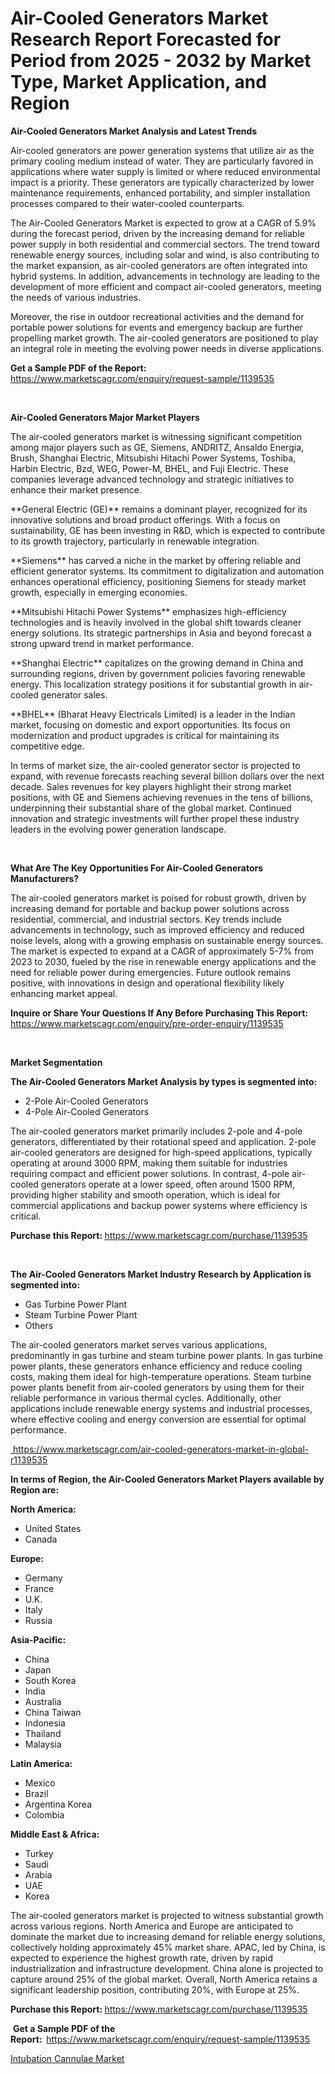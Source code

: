 <p><h1>Air-Cooled Generators Market Research Report Forecasted for Period from 2025 -  2032 by Market Type, Market Application, and Region</h1></p><p><strong>Air-Cooled Generators Market Analysis and Latest Trends</strong></p>
<p><p>Air-cooled generators are power generation systems that utilize air as the primary cooling medium instead of water. They are particularly favored in applications where water supply is limited or where reduced environmental impact is a priority. These generators are typically characterized by lower maintenance requirements, enhanced portability, and simpler installation processes compared to their water-cooled counterparts. </p><p>The Air-Cooled Generators Market is expected to grow at a CAGR of 5.9% during the forecast period, driven by the increasing demand for reliable power supply in both residential and commercial sectors. The trend toward renewable energy sources, including solar and wind, is also contributing to the market expansion, as air-cooled generators are often integrated into hybrid systems. In addition, advancements in technology are leading to the development of more efficient and compact air-cooled generators, meeting the needs of various industries. </p><p>Moreover, the rise in outdoor recreational activities and the demand for portable power solutions for events and emergency backup are further propelling market growth. The air-cooled generators are positioned to play an integral role in meeting the evolving power needs in diverse applications.</p></p>
<p><strong>Get a Sample PDF of the Report:&nbsp;</strong> <a href="https://www.marketscagr.com/enquiry/request-sample/1139535?utm_campaign=3122&utm_medium=2&utm_source=Github&utm_content=ia&utm_term=25032025&utm_id=air-cooled-generators">https://www.marketscagr.com/enquiry/request-sample/1139535</a></p>
<p>&nbsp;</p>
<p><strong>Air-Cooled Generators Major Market Players</strong></p>
<p><p>The air-cooled generators market is witnessing significant competition among major players such as GE, Siemens, ANDRITZ, Ansaldo Energia, Brush, Shanghai Electric, Mitsubishi Hitachi Power Systems, Toshiba, Harbin Electric, Bzd, WEG, Power-M, BHEL, and Fuji Electric. These companies leverage advanced technology and strategic initiatives to enhance their market presence.</p><p>**General Electric (GE)** remains a dominant player, recognized for its innovative solutions and broad product offerings. With a focus on sustainability, GE has been investing in R&D, which is expected to contribute to its growth trajectory, particularly in renewable integration.</p><p>**Siemens** has carved a niche in the market by offering reliable and efficient generator systems. Its commitment to digitalization and automation enhances operational efficiency, positioning Siemens for steady market growth, especially in emerging economies.</p><p>**Mitsubishi Hitachi Power Systems** emphasizes high-efficiency technologies and is heavily involved in the global shift towards cleaner energy solutions. Its strategic partnerships in Asia and beyond forecast a strong upward trend in market performance.</p><p>**Shanghai Electric** capitalizes on the growing demand in China and surrounding regions, driven by government policies favoring renewable energy. This localization strategy positions it for substantial growth in air-cooled generator sales.</p><p>**BHEL** (Bharat Heavy Electricals Limited) is a leader in the Indian market, focusing on domestic and export opportunities. Its focus on modernization and product upgrades is critical for maintaining its competitive edge.</p><p>In terms of market size, the air-cooled generator sector is projected to expand, with revenue forecasts reaching several billion dollars over the next decade. Sales revenues for key players highlight their strong market positions, with GE and Siemens achieving revenues in the tens of billions, underpinning their substantial share of the global market. Continued innovation and strategic investments will further propel these industry leaders in the evolving power generation landscape.</p></p>
<p>&nbsp;</p>
<p><strong>What Are The Key Opportunities For Air-Cooled Generators Manufacturers?</strong></p>
<p><p>The air-cooled generators market is poised for robust growth, driven by increasing demand for portable and backup power solutions across residential, commercial, and industrial sectors. Key trends include advancements in technology, such as improved efficiency and reduced noise levels, along with a growing emphasis on sustainable energy sources. The market is expected to expand at a CAGR of approximately 5-7% from 2023 to 2030, fueled by the rise in renewable energy applications and the need for reliable power during emergencies. Future outlook remains positive, with innovations in design and operational flexibility likely enhancing market appeal.</p></p>
<p><strong>Inquire or Share Your Questions If Any Before Purchasing This Report:</strong> <a href="https://www.marketscagr.com/enquiry/pre-order-enquiry/1139535?utm_campaign=3122&utm_medium=2&utm_source=Github&utm_content=ia&utm_term=25032025&utm_id=air-cooled-generators">https://www.marketscagr.com/enquiry/pre-order-enquiry/1139535</a></p>
<p>&nbsp;</p>
<p><strong>Market Segmentation</strong></p>
<p><strong>The Air-Cooled Generators Market Analysis by types is segmented into:</strong></p>
<p><ul><li>2-Pole Air-Cooled Generators</li><li>4-Pole Air-Cooled Generators</li></ul></p>
<p><p>The air-cooled generators market primarily includes 2-pole and 4-pole generators, differentiated by their rotational speed and application. 2-pole air-cooled generators are designed for high-speed applications, typically operating at around 3000 RPM, making them suitable for industries requiring compact and efficient power solutions. In contrast, 4-pole air-cooled generators operate at a lower speed, often around 1500 RPM, providing higher stability and smooth operation, which is ideal for commercial applications and backup power systems where efficiency is critical.</p></p>
<p><strong>Purchase this Report:&nbsp;</strong><a href="https://www.marketscagr.com/purchase/1139535?utm_campaign=3122&utm_medium=2&utm_source=Github&utm_content=ia&utm_term=25032025&utm_id=air-cooled-generators">https://www.marketscagr.com/purchase/1139535</a></p>
<p>&nbsp;</p>
<p><strong>The Air-Cooled Generators Market Industry Research by Application is segmented into:</strong></p>
<p><ul><li>Gas Turbine Power Plant</li><li>Steam Turbine Power Plant</li><li>Others</li></ul></p>
<p><p>The air-cooled generators market serves various applications, predominantly in gas turbine and steam turbine power plants. In gas turbine power plants, these generators enhance efficiency and reduce cooling costs, making them ideal for high-temperature operations. Steam turbine power plants benefit from air-cooled generators by using them for their reliable performance in various thermal cycles. Additionally, other applications include renewable energy systems and industrial processes, where effective cooling and energy conversion are essential for optimal performance.</p></p>
<p><a href="https://www.marketscagr.com/air-cooled-generators-market-in-global-r1139535?utm_campaign=3122&utm_medium=2&utm_source=Github&utm_content=ia&utm_term=25032025&utm_id=air-cooled-generators">&nbsp;https://www.marketscagr.com/air-cooled-generators-market-in-global-r1139535</a></p>
<p><strong>In terms of Region, the Air-Cooled Generators Market Players available by Region are:</strong></p>
<p>
    <p> <strong> North America: </strong>
        <ul>
            <li>United States</li>
            <li>Canada</li>
        </ul>
        </p> 
    <p> <strong> Europe: </strong>
        <ul>
            <li>Germany</li>
            <li>France</li>
            <li>U.K.</li>
            <li>Italy</li>
            <li>Russia</li>
        </ul>
        </p> 
    <p> <strong> Asia-Pacific: </strong>
        <ul>
            <li>China</li>
            <li>Japan</li>
            <li>South Korea</li>
            <li>India</li>
            <li>Australia</li>
            <li>China Taiwan</li>
            <li>Indonesia</li>
            <li>Thailand</li>
            <li>Malaysia</li>
        </ul>
        </p> 
    <p> <strong> Latin America: </strong>
        <ul>
            <li>Mexico</li>
            <li>Brazil</li>
            <li>Argentina Korea</li>
            <li>Colombia</li>
        </ul>
        </p> 
    <p> <strong> Middle East & Africa: </strong>
        <ul>
            <li>Turkey</li>
            <li>Saudi</li>
            <li>Arabia</li>
            <li>UAE</li>
            <li>Korea</li>
        </ul>
    </p>
    </p>
<p><p>The air-cooled generators market is projected to witness substantial growth across various regions. North America and Europe are anticipated to dominate the market due to increasing demand for reliable energy solutions, collectively holding approximately 45% market share. APAC, led by China, is expected to experience the highest growth rate, driven by rapid industrialization and infrastructure development. China alone is projected to capture around 25% of the global market. Overall, North America retains a significant leadership position, contributing 20%, with Europe at 25%.</p></p>
<p><strong>Purchase this Report: </strong><a href="https://www.marketscagr.com/purchase/1139535?utm_campaign=3122&utm_medium=2&utm_source=Github&utm_content=ia&utm_term=25032025&utm_id=air-cooled-generators">https://www.marketscagr.com/purchase/1139535</a></p>
<p>&nbsp;<strong>Get a Sample PDF of the Report:&nbsp;&nbsp;</strong><a href="https://www.marketscagr.com/enquiry/request-sample/1139535?utm_campaign=3122&utm_medium=2&utm_source=Github&utm_content=ia&utm_term=25032025&utm_id=air-cooled-generators">https://www.marketscagr.com/enquiry/request-sample/1139535</a></p>
<p><strong></strong></p>
<p><p><a href="https://github.com/supicweg/Market-Research-Report-List-1/blob/main/intubation-cannulae-market.md?utm_campaign=3122&utm_medium=2&utm_source=Github&utm_content=ia&utm_term=25032025&utm_id=air-cooled-generators">Intubation Cannulae Market</a></p></p>